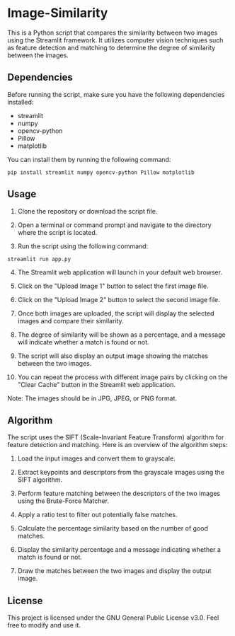 # Image-Similarity

This is a Python script that compares the similarity between two images using the Streamlit framework. It utilizes computer vision techniques such as feature detection and matching to determine the degree of similarity between the images.

## Dependencies

Before running the script, make sure you have the following dependencies installed:

- streamlit
- numpy
- opencv-python
- Pillow
- matplotlib

You can install them by running the following command:

```
pip install streamlit numpy opencv-python Pillow matplotlib
```


## Usage

1. Clone the repository or download the script file.

2. Open a terminal or command prompt and navigate to the directory where the script is located.

3. Run the script using the following command:

```
streamlit run app.py
```


4. The Streamlit web application will launch in your default web browser.

5. Click on the "Upload Image 1" button to select the first image file.

6. Click on the "Upload Image 2" button to select the second image file.

7. Once both images are uploaded, the script will display the selected images and compare their similarity.

8. The degree of similarity will be shown as a percentage, and a message will indicate whether a match is found or not.

9. The script will also display an output image showing the matches between the two images.

10. You can repeat the process with different image pairs by clicking on the "Clear Cache" button in the Streamlit web application.

Note: The images should be in JPG, JPEG, or PNG format.

## Algorithm

The script uses the SIFT (Scale-Invariant Feature Transform) algorithm for feature detection and matching. Here is an overview of the algorithm steps:

1. Load the input images and convert them to grayscale.

2. Extract keypoints and descriptors from the grayscale images using the SIFT algorithm.

3. Perform feature matching between the descriptors of the two images using the Brute-Force Matcher.

4. Apply a ratio test to filter out potentially false matches.

5. Calculate the percentage similarity based on the number of good matches.

6. Display the similarity percentage and a message indicating whether a match is found or not.

7. Draw the matches between the two images and display the output image.

## License

This project is licensed under the GNU General Public License v3.0. Feel free to modify and use it.

